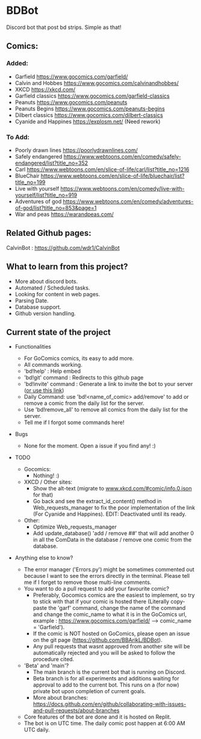 # BDBot

Discord bot that post bd strips. Simple as that!

## Comics:
### Added:
- Garfield https://www.gocomics.com/garfield/
- Calvin and Hobbes https://www.gocomics.com/calvinandhobbes/
- XKCD https://xkcd.com/
- Garfield classics https://www.gocomics.com/garfield-classics
- Peanuts https://www.gocomics.com/peanuts
- Peanuts Begins https://www.gocomics.com/peanuts-begins
- Dilbert classics https://www.gocomics.com/dilbert-classics
- Cyanide and Happines https://explosm.net/ (Need rework)
### To Add:
- Poorly drawn lines https://poorlydrawnlines.com/
- Safely endangered https://www.webtoons.com/en/comedy/safely-endangered/list?title_no=352
- Carl https://www.webtoons.com/en/slice-of-life/carl/list?title_no=1216
- BlueChair https://www.webtoons.com/en/slice-of-life/bluechair/list?title_no=199
- Live with yourself https://www.webtoons.com/en/comedy/live-with-yourself/list?title_no=919
- Adventures of god https://www.webtoons.com/en/comedy/adventures-of-god/list?title_no=853&page=1
- War and peas https://warandpeas.com/

## Related Github pages: 
CalvinBot : https://github.com/wdr1/CalvinBot

## What to learn from this project?
- More about discord bots.
- Automated / Scheduled tasks.
- Looking for content in web pages.
- Parsing Date.
- Database support.
- Github version handling.

## Current state of the project
- Functionalities
  - For GoComics comics, its easy to add more.
  - All commands working.
  - 'bd!help' : Help embed
  - 'bd!git' command : Redirects to this github page
  - 'bd!invite' command : Generate a link to invite the bot to your server ([or use this link](https://discord.com/api/oauth2/authorize?client_id=807780409362481163&permissions=0&scope=bot))
  - Daily Command: use 'bd!<name_of_comic> add/remove' to add or remove a comic from the daily list for the server.
  - Use 'bd!remove_all' to remove all comics from the daily list for the server.
  - Tell me if I forgot some commands here!

- Bugs
  - None for the moment. Open a issue if you find any! :)

- TODO
  - Gocomics:
    - Nothing! :)
  - XKCD / Other sites:
    - Show the alt-text (migrate to www.xkcd.com/#comic/info.0.json for that)
    - Go back and see the extract_id_content() method in Web_requests_manager to fix the poor implementation of the link (For Cyanide and Happines). EDIT: Deactivated until its ready.
  - Other:
    - Optimize Web_requests_manager
    - Add update_database() 'add / remove ##' that will add another 0 in all the ComData in the database / remove one comic from the database.
 
- Anything else to know?
  - The error manager ('Errors.py') might be sometimes commented out because I want to see the errors directly in the terminal. Please tell me if I forget to remove those multi-line comments.
  - You want to do a pull request to add your favourite comic? 
    - Preferably, Gocomics comics are the easiest to implement, so try to stick with that if your comic is hosted there (Literally copy-paste the 'garf' command, change the name of the command and change the comic_name to what it is in the GoComics url, example : https://www.gocomics.com/garfield/ --> comic_name = 'Garfield').
    - If the comic is NOT hosted on GoComics, please open an issue on the git page (https://github.com/BBArikL/BDBot). 
    - Any pull requests that wasnt approved from another site will be automatically rejected and you will be asked to follow the procedure cited.
  - 'Beta' and 'main'?
    - The main branch is the current bot that is running on Discord.
    - Beta branch is for all experiments and additions waiting for approval to add to the current bot. This runs on a (for now) private bot upon completion of current goals.
    - More about branches: https://docs.github.com/en/github/collaborating-with-issues-and-pull-requests/about-branches
  - Core features of the bot are done and it is hosted on Replit.
  - The bot is on UTC time. The daily comic post happen at 6:00 AM UTC daily.